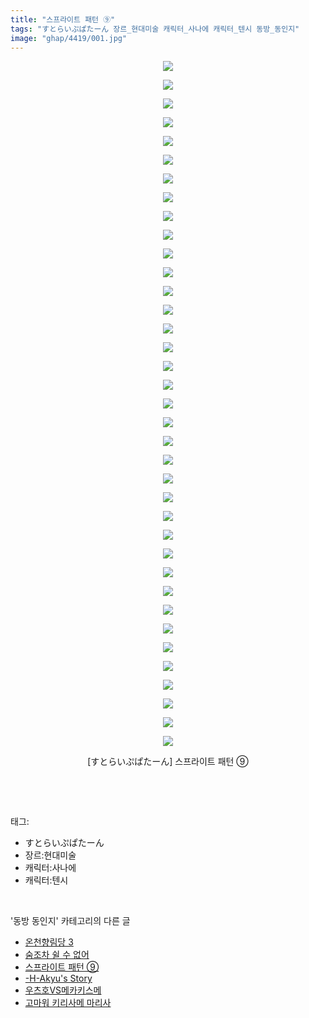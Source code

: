 ```yaml
---
title: "스프라이트 패턴 ⑨"
tags: "すとらいぷぱたーん 장르_현대미술 캐릭터_사나에 캐릭터_텐시 동방_동인지"
image: "ghap/4419/001.jpg"
---
```

<div class="article">
<p style="text-align: center; clear: none; float: none;"><img src="{{ site.nasurl }}/ghap/4419/001.jpg"/></p>
<p style="text-align: center; clear: none; float: none;"><img src="{{ site.nasurl }}/ghap/4419/002.jpg"/></p>
<p style="text-align: center; clear: none; float: none;"><img src="{{ site.nasurl }}/ghap/4419/003.jpg"/></p>
<p style="text-align: center; clear: none; float: none;"><img src="{{ site.nasurl }}/ghap/4419/004.jpg"/></p>
<p style="text-align: center; clear: none; float: none;"><img src="{{ site.nasurl }}/ghap/4419/005.jpg"/></p>
<p style="text-align: center; clear: none; float: none;"><img src="{{ site.nasurl }}/ghap/4419/006.jpg"/></p>
<p style="text-align: center; clear: none; float: none;"><img src="{{ site.nasurl }}/ghap/4419/007.jpg"/></p>
<p style="text-align: center; clear: none; float: none;"><img src="{{ site.nasurl }}/ghap/4419/008.jpg"/></p>
<p style="text-align: center; clear: none; float: none;"><img src="{{ site.nasurl }}/ghap/4419/009.jpg"/></p>
<p style="text-align: center; clear: none; float: none;"><img src="{{ site.nasurl }}/ghap/4419/010.jpg"/></p>
<p style="text-align: center; clear: none; float: none;"><img src="{{ site.nasurl }}/ghap/4419/011.jpg"/></p>
<p style="text-align: center; clear: none; float: none;"><img src="{{ site.nasurl }}/ghap/4419/012.jpg"/></p>
<p style="text-align: center; clear: none; float: none;"><img src="{{ site.nasurl }}/ghap/4419/013.jpg"/></p>
<p style="text-align: center; clear: none; float: none;"><img src="{{ site.nasurl }}/ghap/4419/014.jpg"/></p>
<p style="text-align: center; clear: none; float: none;"><img src="{{ site.nasurl }}/ghap/4419/015.jpg"/></p>
<p style="text-align: center; clear: none; float: none;"><img src="{{ site.nasurl }}/ghap/4419/016.jpg"/></p>
<p style="text-align: center; clear: none; float: none;"><img src="{{ site.nasurl }}/ghap/4419/017.jpg"/></p>
<p style="text-align: center; clear: none; float: none;"><img src="{{ site.nasurl }}/ghap/4419/018.jpg"/></p>
<p style="text-align: center; clear: none; float: none;"><img src="{{ site.nasurl }}/ghap/4419/019.jpg"/></p>
<p style="text-align: center; clear: none; float: none;"><img src="{{ site.nasurl }}/ghap/4419/020.jpg"/></p>
<p style="text-align: center; clear: none; float: none;"><img src="{{ site.nasurl }}/ghap/4419/021.jpg"/></p>
<p style="text-align: center; clear: none; float: none;"><img src="{{ site.nasurl }}/ghap/4419/022.jpg"/></p>
<p style="text-align: center; clear: none; float: none;"><img src="{{ site.nasurl }}/ghap/4419/023.jpg"/></p>
<p style="text-align: center; clear: none; float: none;"><img src="{{ site.nasurl }}/ghap/4419/024.jpg"/></p>
<p style="text-align: center; clear: none; float: none;"><img src="{{ site.nasurl }}/ghap/4419/025.jpg"/></p>
<p style="text-align: center; clear: none; float: none;"><img src="{{ site.nasurl }}/ghap/4419/026.jpg"/></p>
<p style="text-align: center; clear: none; float: none;"><img src="{{ site.nasurl }}/ghap/4419/027.jpg"/></p>
<p style="text-align: center; clear: none; float: none;"><img src="{{ site.nasurl }}/ghap/4419/028.jpg"/></p>
<p style="text-align: center; clear: none; float: none;"><img src="{{ site.nasurl }}/ghap/4419/029.jpg"/></p>
<p style="text-align: center; clear: none; float: none;"><img src="{{ site.nasurl }}/ghap/4419/030.jpg"/></p>
<p style="text-align: center; clear: none; float: none;"><img src="{{ site.nasurl }}/ghap/4419/031.jpg"/></p>
<p style="text-align: center; clear: none; float: none;"><img src="{{ site.nasurl }}/ghap/4419/032.jpg"/></p>
<p style="text-align: center; clear: none; float: none;"><img src="{{ site.nasurl }}/ghap/4419/033.jpg"/></p>
<p style="text-align: center; clear: none; float: none;"><img src="{{ site.nasurl }}/ghap/4419/034.jpg"/></p>
<p style="text-align: center; clear: none; float: none;"><img src="{{ site.nasurl }}/ghap/4419/035.jpg"/></p>
<p style="text-align: center; clear: none; float: none;"><img src="{{ site.nasurl }}/ghap/4419/036.jpg"/></p>
<p style="text-align: center; clear: none; float: none;"><img src="{{ site.nasurl }}/ghap/4419/037.jpg"/></p>
<p style="text-align: center; clear: none; float: none;">[すとらいぷぱたーん] 스프라이트 패턴 ⑨</p>
<p><br/></p>
</div><br/>
<div class="tagTrail">
<p>태그: </p>
<ul>
<li>すとらいぷぱたーん</li>
<li>장르:현대미술</li>
<li>캐릭터:사나에</li>
<li>캐릭터:텐시</li>
</ul>
</div><br/>
<div class="another">
<p>'동방 동인지' 카테고리의 다른 글</p>
<ul>
<li><a href="/2018-06-09-ghap_4421">온천향림당 3</a></li>
<li><a href="/2018-06-09-ghap_4420">숨조차 쉴 수 없어</a></li>
<li><a href="/2018-06-09-ghap_4419">스프라이트 패턴 ⑨</a></li>
<li><a href="/2018-06-09-ghap_4418">-H-Akyu's Story</a></li>
<li><a href="/2018-06-09-ghap_4417">우츠호VS메카키스메</a></li>
<li><a href="/2018-06-09-ghap_4416">고마워 키리사메 마리사</a></li>
</ul>
</div><br/>
<div class="cb_module cb_fluid">
<div class="cb_wrt cb_profile">
</div><!-- commentList close -->
</div><br/>
